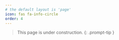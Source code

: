 ```yaml
---
# the default layout is 'page'
icon: fas fa-info-circle
order: 4
---
```


> This page is under construction.
{: .prompt-tip }
